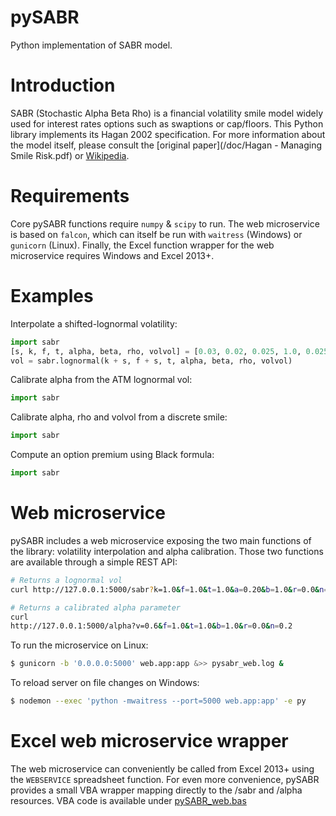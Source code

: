 # pySABR
Python implementation of SABR model.

# Introduction
SABR (Stochastic Alpha Beta Rho) is a financial volatility smile model widely used for interest rates options such as swaptions or cap/floors. This Python library implements its Hagan 2002 specification. For more information about the model itself, please consult the [original paper](/doc/Hagan - Managing Smile Risk.pdf) or [Wikipedia](https://en.wikipedia.org/wiki/SABR_volatility_model).

# Requirements
Core pySABR functions require `numpy` & `scipy` to run. The web microservice is based on `falcon`, which can itself be run with `waitress` (Windows) or `gunicorn` (Linux). Finally, the Excel function wrapper for the web microservice requires Windows and Excel 2013+.

# Examples

Interpolate a shifted-lognormal volatility:
```Python
import sabr
[s, k, f, t, alpha, beta, rho, volvol] = [0.03, 0.02, 0.025, 1.0, 0.025, 0.50, -0.24, 0.29]
vol = sabr.lognormal(k + s, f + s, t, alpha, beta, rho, volvol)
```

Calibrate alpha from the ATM lognormal vol:
```Python
import sabr
```

Calibrate alpha, rho and volvol from a discrete smile:
```Python
import sabr
```

Compute an option premium using Black formula:
```Python
import sabr
```

# Web microservice

pySABR includes a web microservice exposing the two main functions of the library: volatility interpolation and alpha calibration. Those two
functions are available through a simple REST API:

```bash
# Returns a lognormal vol
curl http://127.0.0.1:5000/sabr?k=1.0&f=1.0&t=1.0&a=0.20&b=1.0&r=0.0&n=0.2

# Returns a calibrated alpha parameter
curl
http://127.0.0.1:5000/alpha?v=0.6&f=1.0&t=1.0&b=1.0&r=0.0&n=0.2
```

To run the microservice on Linux:
```bash
$ gunicorn -b '0.0.0.0:5000' web.app:app &>> pysabr_web.log &
```

To reload server on file changes on Windows:
```bash
$ nodemon --exec 'python -mwaitress --port=5000 web.app:app' -e py
```

# Excel web microservice wrapper

The web microservice can conveniently be called from Excel 2013+ using the ```WEBSERVICE``` spreadsheet function. For even more convenience, pySABR provides a small VBA wrapper mapping directly to the /sabr and /alpha resources. VBA code is available under [pySABR_web.bas](/pySABR_web.bas)

